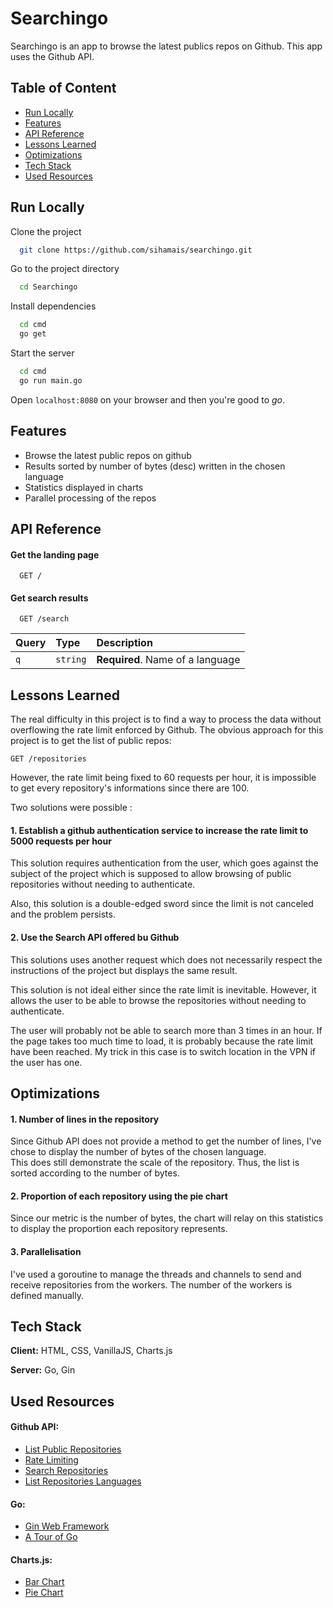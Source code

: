 
# Searchingo

Searchingo is an app to browse the latest publics repos on Github. This app uses the Github API.

## Table of Content

- [Run Locally](https://github.com/sihamais/searchingo#run-locally)
- [Features](https://github.com/sihamais/searchingo#features)
- [API Reference](https://github.com/sihamais/searchingo#api-reference)
- [Lessons Learned](https://github.com/sihamais/searchingo#lessons-learned)
- [Optimizations](https://github.com/sihamais/searchingo#optimizations)
- [Tech Stack](https://github.com/sihamais/searchingo#tech-stack)
- [Used Resources](https://github.com/sihamais/searchingo#used-resources)
## Run Locally

Clone the project

```bash
  git clone https://github.com/sihamais/searchingo.git
```

Go to the project directory

```bash
  cd Searchingo
```

Install dependencies

```bash
  cd cmd
  go get
```

Start the server

```bash
  cd cmd
  go run main.go
```

Open ```localhost:8080``` on your browser and then you're good to *go*.

  
## Features

- Browse the latest public repos on github
- Results sorted by number of bytes (desc) written in the chosen language
- Statistics displayed in charts
- Parallel processing of the repos

  
## API Reference

#### Get the landing page

```HTTP
  GET /
```

#### Get search results

```HTTP
  GET /search
```

| Query | Type     | Description                       |
| :-------- | :------- | :-------------------------------- |
| `q`      | `string` | **Required**. Name of a language |


  
## Lessons Learned

The real difficulty in this project is to find a way to process the data without overflowing the rate limit enforced by Github. The obvious approach for this project is to get the list of public repos: 
```HTTP
GET /repositories
```
However, the rate limit being fixed to 60 requests per hour, it is impossible to get every repository's informations since there are 100.

Two solutions were possible :

#### 1. Establish a github authentication service to increase the rate limit to 5000 requests per hour

This solution requires authentication from the user, which goes against the subject of the project which is supposed to allow browsing of public repositories without needing to authenticate.  

Also, this solution is a double-edged sword since the limit is not canceled and the problem persists. 

#### 2. Use the Search API offered bu Github

This solutions uses another request which does not necessarily respect the instructions of the project but displays the same result.  

This solution is not ideal either since the rate limit is inevitable. However, it allows the user to be able to browse the repositories without needing to authenticate.  

The user will probably not be able to search more than 3 times in an hour. If the page takes too much time to load, it is probably because the rate limit have been reached. My trick in this case is to switch location in the VPN if the user has one.

## Optimizations

#### 1. Number of lines in the repository
Since Github API does not provide a method to get the number of lines, I've chose to display the number of bytes of the chosen language.   
This does still demonstrate the scale of the repository. Thus, the list is sorted according to the number of bytes.

#### 2. Proportion of each repository using the pie chart
Since our metric is the number of bytes, the chart will relay on this statistics to display the proportion each repository represents.

#### 3. Parallelisation
I've used a goroutine to manage the threads and channels to send and receive repositories from the workers. The number of the workers is defined manually.





  
## Tech Stack

**Client:** HTML, CSS, VanillaJS, Charts.js

**Server:** Go, Gin

  
## Used Resources
#### Github API:
 - [List Public Repositories](https://docs.github.com/en/rest/reference/repos#list-public-repositories)
 - [Rate Limiting](https://docs.github.com/en/rest/overview/resources-in-the-rest-api#rate-limiting)
 - [Search Repositories](https://docs.github.com/en/rest/reference/search#search-repositories)
 - [List Repositories Languages](https://docs.github.com/en/rest/reference/repos#list-repository-languages)

#### Go:

 - [Gin Web Framework](https://github.com/gin-gonic/gin#gin-web-framework)
 - [A Tour of Go](https://tour.golang.org/welcome/1)

#### Charts.js:
 - [Bar Chart](https://www.chartjs.org/docs/latest/charts/bar.html)
 - [Pie Chart](https://www.chartjs.org/docs/latest/charts/doughnut.html)
